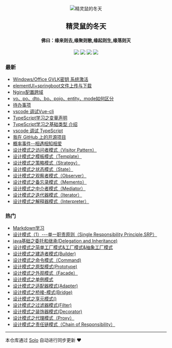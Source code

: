 <p align="center"><img alt="精灵鼠的冬天" src="https://static.b3log.org/images/brand/solo-32.png"></p><h2 align="center">
精灵鼠的冬天
</h2>

<h4 align="center">佛曰：缘来则去,缘聚则散,缘起则生,缘落则灭</h4>
<p align="center"><a title="精灵鼠的冬天" target="_blank" href="https://github.com/xiewensheng/solo-blog"><img src="https://img.shields.io/github/last-commit/xiewensheng/solo-blog.svg?style=flat-square&color=FF9900"></a>
<a title="GitHub repo size in bytes" target="_blank" href="https://github.com/xiewensheng/solo-blog"><img src="https://img.shields.io/github/repo-size/xiewensheng/solo-blog.svg?style=flat-square"></a>
<a title="Solo Version" target="_blank" href="https://github.com/88250/solo/releases"><img src="https://img.shields.io/badge/solo-3.6.7-f1e05a.svg?style=flat-square&color=blueviolet"></a>
<a title="Hits" target="_blank" href="https://github.com/88250/hits"><img src="https://hits.b3log.org/xiewensheng/solo-blog.svg"></a></p>

### 最新

* [Windows/Office GVLK密钥 系统激活](http://www.stvarnik.top/articles/2019/12/04/1575436461804.html)
* [elementUI+springboot文件上传与下载](http://www.stvarnik.top/articles/2019/11/15/1573808483588.html)
* [Nginx配置跨域](http://www.stvarnik.top/articles/2019/11/05/1572946510384.html)
* [vo、po、dto、bo、pojo、entity、mode如何区分](http://www.stvarnik.top/articles/2019/10/30/1572404847962.html)
* [待办事项](http://www.stvarnik.top/articles/2019/10/25/1571992002671.html)
* [vscode 调试Vue-cli](http://www.stvarnik.top/articles/2019/10/25/1571985786922.html)
* [TypeScript学习之变量声明](http://www.stvarnik.top/articles/2019/10/18/1571367645458.html)
* [TypeScript学习之基础类型 介绍](http://www.stvarnik.top/articles/2019/10/15/1571129361230.html)
* [vscode 调试 TypeScript](http://www.stvarnik.top/articles/2019/10/14/1571041485778.html)
* [我在 GitHub 上的开源项目](http://www.stvarnik.top/my-github-repos)
* [概率事件--相遇相知相爱](http://www.stvarnik.top/articles/2019/09/29/1569755374842.html)
* [设计模式之访问者模式（Visitor Pattern）](http://www.stvarnik.top/articles/2019/09/27/1569568864659.html)
* [设计模式之模板模式（Template）](http://www.stvarnik.top/articles/2019/09/27/1569568644847.html)
* [设计模式之策略模式（Strategy）](http://www.stvarnik.top/articles/2019/09/27/1569568235603.html)
* [设计模式之状态模式（State）](http://www.stvarnik.top/articles/2019/09/27/1569567989696.html)
* [设计模式之观察者模式（Observer）](http://www.stvarnik.top/articles/2019/09/27/1569567597375.html)
* [设计模式之备忘录模式（Memento）](http://www.stvarnik.top/articles/2019/09/27/1569567300650.html)
* [设计模式之中介者模式（Mediator）](http://www.stvarnik.top/articles/2019/09/27/1569567005706.html)
* [设计模式之迭代器模式（Iterator）](http://www.stvarnik.top/articles/2019/09/27/1569566737361.html)
* [设计模式之解释器模式（Interpreter）](http://www.stvarnik.top/articles/2019/09/27/1569566439834.html)

### 热门

* [Markdown学习](http://www.stvarnik.top/articles/2019/07/19/1563524101996.html)
* [设计模式（1）---单一职责原则（Single Responsibility Principle,SRP）](http://www.stvarnik.top/articles/2019/07/30/1564470105093.html)
* [java基础之委托和继承(Delegation and Inheritance)](http://www.stvarnik.top/articles/2019/07/30/1564476856848.html)
* [设计模式之简单工厂模式&工厂模式&抽象工厂模式](http://www.stvarnik.top/articles/2019/09/19/1568875810067.html)
* [设计模式之建造者模式(Builder)](http://www.stvarnik.top/articles/2019/09/25/1569381141394.html)
* [设计模式之命令模式（Command)](http://www.stvarnik.top/articles/2019/09/27/1569564561820.html)
* [设计模式之原型模式(Prototype)](http://www.stvarnik.top/articles/2019/09/25/1569392286480.html)
* [设计模式之外观模式（Facade）](http://www.stvarnik.top/articles/2019/09/27/1569552697889.html)
* [设计模式之单例模式](http://www.stvarnik.top/articles/2019/09/19/1568883598621.html)
* [设计模式之适配器模式(Adapter)](http://www.stvarnik.top/articles/2019/09/26/1569479645882.html)
* [设计模式之桥接-模式(Bridge)](http://www.stvarnik.top/articles/2019/09/26/1569483981498.html)
* [设计模式之享元模式()](http://www.stvarnik.top/articles/2019/09/27/1569563591520.html)
* [设计模式之过滤器模式(Filter)](http://www.stvarnik.top/articles/2019/09/26/1569486352398.html)
* [设计模式之装饰器模式(Decorator)](http://www.stvarnik.top/articles/2019/09/26/1569487707788.html)
* [设计模式之代理模式（Proxy）](http://www.stvarnik.top/articles/2019/09/27/1569563965326.html)
* [设计模式之责任链模式（Chain of Responsibility）](http://www.stvarnik.top/articles/2019/09/27/1569564334665.html)



---

本仓库通过 [Solo](https://github.com/88250/solo) 自动进行同步更新 ❤️ 